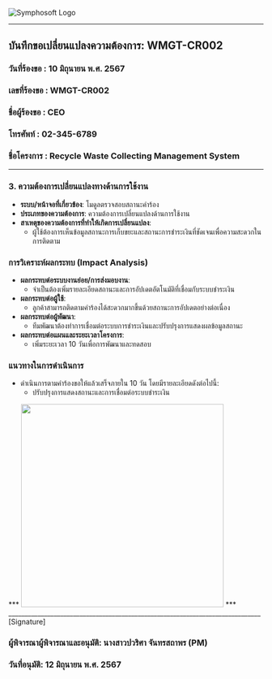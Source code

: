 ![Symphosoft Logo](https://www.symphosoft.com/logo/symphosoftLogo.png)

---

## บันทึกขอเปลี่ยนแปลงความต้องการ: WMGT-CR002

### วันที่ร้องขอ : 10 มิถุนายน พ.ศ. 2567  
### เลขที่ร้องขอ : WMGT-CR002  
### ชื่อผู้ร้องขอ : CEO    
### โทรศัพท์ : 02-345-6789  
### ชื่อโครงการ : Recycle Waste Collecting Management System  

---

### 3. ความต้องการเปลี่ยนแปลงทางด้านการใช้งาน

- **ระบบ/หน้าจอที่เกี่ยวข้อง**: โมดูลตรวจสอบสถานะคำร้อง
- **ประเภทของความต้องการ**: ความต้องการเปลี่ยนแปลงด้านการใช้งาน
- **สาเหตุของความต้องการที่ทำให้เกิดการเปลี่ยนแปลง**:
  - ผู้ใช้ต้องการเห็นข้อมูลสถานะการเก็บขยะและสถานะการชำระเงินที่ชัดเจนเพื่อความสะดวกในการติดตาม

### การวิเคราะห์ผลกระทบ (Impact Analysis)
- **ผลกระทบต่อระบบงานย่อย/การส่งมอบงาน**: 
  - จำเป็นต้องเพิ่มรายละเอียดสถานะและการอัปเดตอัตโนมัติที่เชื่อมกับระบบชำระเงิน
- **ผลกระทบต่อผู้ใช้**: 
  - ลูกค้าสามารถติดตามคำร้องได้สะดวกมากขึ้นด้วยสถานะการอัปเดตอย่างต่อเนื่อง
- **ผลกระทบต่อผู้พัฒนา**: 
  - ทีมพัฒนาต้องทำการเชื่อมต่อระบบการชำระเงินและปรับปรุงการแสดงผลข้อมูลสถานะ
- **ผลกระทบต่อแผนและระยะเวลาโครงการ**: 
  - เพิ่มระยะเวลา 10 วันเพื่อการพัฒนาและทดสอบ

### แนวทางในการดำเนินการ
- ดำเนินการตามคำร้องขอให้แล้วเสร็จภายใน 10 วัน โดยมีรายละเอียดดังต่อไปนี้:
  - ปรับปรุงการแสดงสถานะและการเชื่อมต่อระบบชำระเงิน
  


***  <img src="https://www.symphosoft.com/signature_pawarisa.png"  width="400"/>         ***      
 ______________________________________________________________________________  [Signature]  

### ผู้พิจารณาผู้พิจารณาและอนุมัติ: นางสาวปวริศา จันทรสถาพร  (PM)  
### วันที่อนุมัติ: 12 มิถุนายน พ.ศ. 2567
